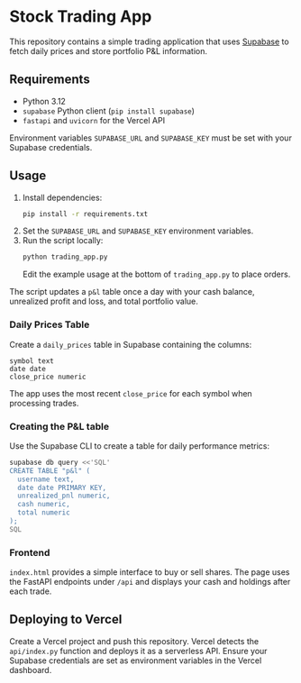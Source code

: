 # Stock Trading App

This repository contains a simple trading application that uses [Supabase](https://supabase.com/) to fetch daily prices and store portfolio P&L information.

## Requirements
- Python 3.12
- `supabase` Python client (`pip install supabase`)
- `fastapi` and `uvicorn` for the Vercel API

Environment variables `SUPABASE_URL` and `SUPABASE_KEY` must be set with your Supabase credentials.

## Usage
1. Install dependencies:
   ```bash
   pip install -r requirements.txt
   ```
2. Set the `SUPABASE_URL` and `SUPABASE_KEY` environment variables.
3. Run the script locally:
   ```bash
   python trading_app.py
   ```
   Edit the example usage at the bottom of `trading_app.py` to place orders.

The script updates a `p&l` table once a day with your cash balance, unrealized profit and loss, and total portfolio value.

### Daily Prices Table

Create a `daily_prices` table in Supabase containing the columns:

```
symbol text
date date
close_price numeric
```

The app uses the most recent `close_price` for each symbol when processing trades.

### Creating the P&L table

Use the Supabase CLI to create a table for daily performance metrics:

```bash
supabase db query <<'SQL'
CREATE TABLE "p&l" (
  username text,
  date date PRIMARY KEY,
  unrealized_pnl numeric,
  cash numeric,
  total numeric
);
SQL
```

### Frontend

`index.html` provides a simple interface to buy or sell shares. The page uses the FastAPI endpoints under `/api` and displays your cash and holdings after each trade.

## Deploying to Vercel

Create a Vercel project and push this repository. Vercel detects the `api/index.py` function and deploys it as a serverless API. Ensure your Supabase credentials are set as environment variables in the Vercel dashboard.
